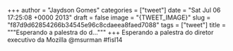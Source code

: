 
+++
author = "Jaydson Gomes"
categories = ["tweet"]
date = "Sat Jul 06 17:25:08 +0000 2013"
draft = false
image = "{TWEET_IMAGE}"
slug = "f87d9d62854266b34545e96c8cdaeea8faed7088"
tags = ["tweet"]
title = """Esperando a palestra do d..."""
+++
Esperando a palestra do diretor executivo da Mozilla @msurman #fisl14
